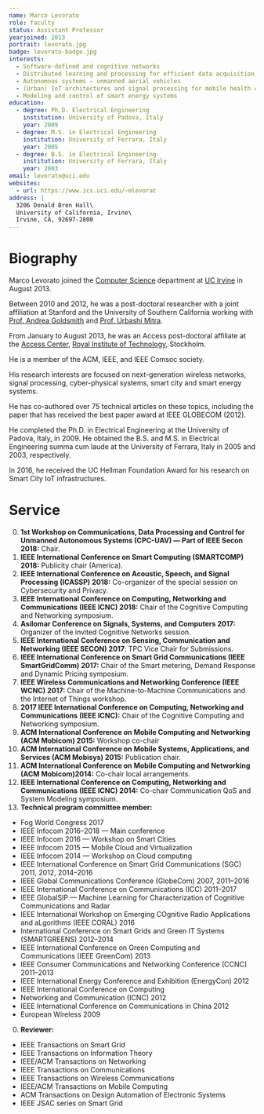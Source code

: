 ```yaml
---
name: Marco Levorato
role: faculty
status: Assistant Professor
yearjoined: 2013
portrait: levorato.jpg
badge: levorato-badge.jpg
interests:
  - Software-defined and cognitive networks
  - Distributed learning and processing for efficient data acquisition, transportation, and analysis
  - Autonomous systems — unmanned aerial vehicles
  - (Urban) IoT architectures and signal processing for mobile health care
  - Modeling and control of smart energy systems
education:
  - degree: Ph.D. Electrical Engineering
    institution: University of Padova, Italy
    year: 2009
  - degree: M.S. in Electrical Engineering
    institution: University of Ferrara, Italy
    year: 2005
  - degree: B.S. in Electrical Engineering
    institution: University of Ferrara, Italy
    year: 2003
email: levorato@uci.edu
websites:
  - url: https://www.ics.uci.edu/~mlevorat
address: |
  3206 Donald Bren Hall\
  University of California, Irvine\
  Irvine, CA, 92697-2800
---
```


# Biography

Marco Levorato joined the [Computer Science](https://www.cs.uci.edu) department at [UC Irvine](https://uci.edu) in August 2013.

Between 2010 and 2012, he was a post-doctoral researcher with a joint affiliation at Stanford and the University of Southern California working with [Prof. Andrea Goldsmith](https://wsl.stanford.edu/~andrea/) and [Prof. Urbashi Mitra](https://viterbi.usc.edu/directory/faculty/Mitra/Urbashi).

From January to August 2013, he was an Access post-doctoral affiliate at the [Access Center](https://www.access.kth.se/en), [Royal Institute of Technology](https://www.kth.se/en), Stockholm.

He is a member of the ACM, IEEE, and IEEE Comsoc society.

His research interests are focused on next-generation wireless networks, signal processing, cyber-physical systems, smart city and smart energy systems.

He has co-authored over 75 technical articles on these topics, including the paper that has received the best paper award at IEEE GLOBECOM (2012).

He completed the Ph.D. in Electrical Engineering at the University of Padova, Italy, in 2009.
He obtained the B.S. and M.S. in Electrical Engineering summa cum laude at the University of Ferrara, Italy in 2005 and 2003, respectively.

In 2016, he received the UC Hellman Foundation Award for his research on Smart City IoT infrastructures.

# Service

0. **1st Workshop on Communications, Data Processing and Control for Unmanned Autonomous Systems (CPC-UAV) — Part of IEEE Secon 2018:** Chair.
0. **IEEE International Conference on Smart Computing (SMARTCOMP) 2018:** Publicity chair (America).
0. **IEEE International Conference on Acoustic, Speech, and Signal Processing (ICASSP) 2018:** Co-organizer of the special session on Cybersecurity and Privacy.
0. **IEEE International Conference on Computing, Networking and Communications (IEEE ICNC) 2018:** Chair of the Cognitive Computing and Networking symposium.
0. **Asilomar Conference on Signals, Systems, and Computers 2017:** Organizer of the invited Cognitive Networks session.
0. **IEEE International Conference on Sensing, Communication and Networking (IEEE SECON) 2017**: TPC Vice Chair for Submissions.
0. **IEEE International Conference on Smart Grid Communications (IEEE SmartGridComm) 2017:** Chair of the Smart metering, Demand Response and Dynamic Pricing symposium.
0. **IEEE Wireless Communications and Networking Conference (IEEE WCNC) 2017:** Chair of the Machine-to-Machine Communications and the Internet of Things workshop.
0. **2017 IEEE International Conference on Computing, Networking and Communications (IEEE ICNC):** Chair of the Cognitive Computing and Networking symposium.
0. **ACM International Conference on Mobile Computing and Networking (ACM Mobicom) 2015:** Workshop co-chair
0. **ACM International Conference on Mobile Systems, Applications, and Services (ACM Mobisys) 2015:** Publication chair.
0. **ACM International Conference on Mobile Computing and Networking (ACM Mobicom)2014:** Co-chair local arrangements.
0. **IEEE International Conference on Computing, Networking and Communications (IEEE ICNC) 2014:** Co-chair Communication QoS and System Modeling symposium.
0. **Technical program committee member:**
  - Fog World Congress 2017
  - IEEE Infocom 2016–2018 — Main conference
  - IEEE Infocom 2016 — Workshop on Smart Cities
  - IEEE Infocom 2015 — Mobile Cloud and Virtualization
  - IEEE Infocom 2014 — Workshop on Cloud computing
  - IEEE International Conference on Smart Grid Communications (SGC) 2011, 2012, 2014–2016
  - IEEE Global Communications Conference (GlobeCom) 2007, 2011–2016
  - IEEE International Conference on Communications (ICC) 2011–2017
  - IEEE GlobalSIP — Machine Learning for Characterization of Cognitive Communications and Radar
  - IEEE International Workshop on Emerging COgnitive Radio Applications and aLgorithms (IEEE CORAL) 2016
  - International Conference on Smart Grids and Green IT Systems (SMARTGREENS) 2012–2014
  - IEEE International Conference on Green Computing and Communications (IEEE GreenCom) 2013
  - IEEE Consumer Communications and Networking Conference (CCNC) 2011–2013
  - IEEE International Energy Conference and Exhibition (EnergyCon) 2012
  - IEEE International Conference on Computing
  - Networking and Communication (ICNC) 2012
  - IEEE International Conference on Communications in China 2012
  - European Wireless 2009
0. **Reviewer:**
  - IEEE Transactions on Smart Grid
  - IEEE Transactions on Information Theory
  - IEEE/ACM Transactions on Networking
  - IEEE Transactions on Communications
  - IEEE Transactions on Wireless Communications
  - IEEE/ACM Transactions on Mobile Computing
  - ACM Transactions on Design Automation of Electronic Systems
  - IEEE JSAC series on Smart Grid
